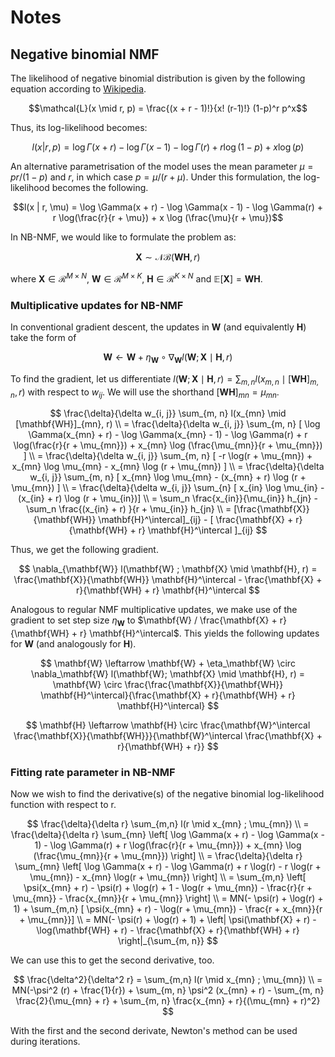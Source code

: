 # Notes

## Negative binomial NMF

The likelihood of negative binomial distribution is given by the following equation according to [Wikipedia](https://en.wikipedia.org/wiki/Negative_binomial_distribution).

$$\mathcal{L}(x \mid r, p) = \frac{(x + r - 1)!}{x! (r-1)!} (1-p)^r p^x$$

Thus, its log-likelihood becomes:

$$l(x | r, p) = \log \Gamma(x + r) - \log \Gamma(x - 1) - \log \Gamma(r) + r \log(1 - p) + x \log (p)$$

An alternative parametrisation of the model uses the mean parameter $\mu = pr / (1 - p)$ and $r$, in which case $p = \mu / (r + \mu)$. Under this formulation, the log-likelihood becomes the following.

$$l(x | r, \mu) = \log \Gamma(x + r) - \log \Gamma(x - 1) - \log \Gamma(r) + r \log(\frac{r}{r + \mu}) + x \log (\frac{\mu}{r + \mu})$$

In NB-NMF, we would like to formulate the problem as:

$$\mathbf{X} \sim \mathcal{NB}(\textbf{WH}, r)$$

where $\mathbf{X} \in \mathcal{R}^{M \times N}$, $\mathbf{W} \in \mathcal{R}^{M \times K}$, $\mathbf{H} \in \mathcal{R}^{K \times N}$ and $\mathbb{E}[\mathbf{X}] = \mathbf{WH}$.

### Multiplicative updates for NB-NMF

In conventional gradient descent, the updates in $\mathbf{W}$ (and equivalently $\mathbf{H}$) take the form of

$$\mathbf{W} \leftarrow \mathbf{W} + \eta_\mathbf{W} \circ \nabla_\mathbf{W} l(\mathbf{W}; \mathbf{X} \mid \mathbf{H}, r)$$

To find the gradient, let us differentiate $l(\mathbf{W}; \mathbf{X} \mid \mathbf{H}, r) = \sum_{m, n} l(x_{m, n} \mid [\mathbf{WH}]_{m, n}, r)$ with respect to $w_{ij}$. We will use the shorthand $[\mathbf{WH}]_{mn} = \mu_{mn}$.

$$
\frac{\delta}{\delta w_{i, j}} \sum_{m, n} l(x_{mn} \mid [\mathbf{WH}]_{mn}, r)  \\
= \frac{\delta}{\delta w_{i, j}} \sum_{m, n} [ \log \Gamma(x_{mn} + r) - \log \Gamma(x_{mn} - 1) - \log \Gamma(r) + r \log(\frac{r}{r + \mu_{mn}}) + x_{mn} \log (\frac{\mu_{mn}}{r + \mu_{mn}}) ]  \\
= \frac{\delta}{\delta w_{i, j}} \sum_{m, n} [ -r \log(r + \mu_{mn}) + x_{mn} \log \mu_{mn} - x_{mn} \log (r + \mu_{mn}) ]  \\
= \frac{\delta}{\delta w_{i, j}} \sum_{m, n} [ x_{mn} \log \mu_{mn} - (x_{mn} + r) \log (r + \mu_{mn}) ]  \\
= \frac{\delta}{\delta w_{i, j}} \sum_{n} [ x_{in} \log \mu_{in} - (x_{in} + r) \log (r + \mu_{in})]  \\
= \sum_n \frac{x_{in}}{\mu_{in}} h_{jn} - \sum_n \frac{(x_{in} + r) }{r + \mu_{in}} h_{jn}  \\
= [\frac{\mathbf{X}}{\mathbf{WH}} \mathbf{H}^\intercal]_{ij} - [ \frac{\mathbf{X} + r}{\mathbf{WH} + r} \mathbf{H}^\intercal ]_{ij}
$$

Thus, we get the following gradient.

$$
\nabla_{\mathbf{W}} l(\mathbf{W} ; \mathbf{X} \mid \mathbf{H}, r) 
= \frac{\mathbf{X}}{\mathbf{WH}} \mathbf{H}^\intercal - \frac{\mathbf{X} + r}{\mathbf{WH} + r} \mathbf{H}^\intercal
$$

Analogous to regular NMF multiplicative updates, we make use of the gradient to set step size $\eta_{\mathbf{W}}$ to $\mathbf{W} / \frac{\mathbf{X} + r}{\mathbf{WH} + r} \mathbf{H}^\intercal$. This yields the following updates for $\mathbf{W}$ (and analogously for $\mathbf{H}$).

$$
\mathbf{W} \leftarrow \mathbf{W} + \eta_\mathbf{W} \circ \nabla_\mathbf{W} l(\mathbf{W}; \mathbf{X} \mid \mathbf{H}, r) = \mathbf{W} \circ \frac{\frac{\mathbf{X}}{\mathbf{WH}} \mathbf{H}^\intercal}{\frac{\mathbf{X} + r}{\mathbf{WH} + r} \mathbf{H}^\intercal}
$$

$$
\mathbf{H} \leftarrow \mathbf{H} \circ \frac{\mathbf{W}^\intercal \frac{\mathbf{X}}{\mathbf{WH}}}{\mathbf{W}^\intercal \frac{\mathbf{X} + r}{\mathbf{WH} + r}}
$$

### Fitting rate parameter in NB-NMF 

Now we wish to find the derivative(s) of the negative binomial log-likelihood function with respect to r.

$$
\frac{\delta}{\delta r} \sum_{m,n} l(r \mid x_{mn} ; \mu_{mn})  \\
= \frac{\delta}{\delta r} \sum_{mn} \left[ \log \Gamma(x + r) - \log \Gamma(x - 1) - \log \Gamma(r) + r \log(\frac{r}{r + \mu_{mn}}) + x_{mn} \log (\frac{\mu_{mn}}{r + \mu_{mn}}) \right] \\
= \frac{\delta}{\delta r} \sum_{mn} \left[ \log \Gamma(x + r) - \log \Gamma(r) + r \log(r) - r \log(r + \mu_{mn}) - x_{mn} \log(r + \mu_{mn}) \right] \\
= \sum_{m,n} \left[ \psi(x_{mn} + r) - \psi(r) + \log(r) + 1 - \log(r + \mu_{mn}) - \frac{r}{r + \mu_{mn}} - \frac{x_{mn}}{r + \mu_{mn}} \right]  \\
= MN(- \psi(r) + \log(r) + 1) + \sum_{m,n} [ \psi(x_{mn} + r) - \log(r + \mu_{mn}) - \frac{r + x_{mn}}{r + \mu_{mn}}]  \\
= MN(- \psi(r) + \log(r) + 1) + \left| \psi(\mathbf{X} + r) - \log(\mathbf{WH} + r) - \frac{\mathbf{X} + r}{\mathbf{WH} + r} \right|_{\sum_{m, n}}
$$

We can use this to get the second derivative, too.

$$
\frac{\delta^2}{\delta^2 r} = \sum_{m,n} l(r \mid x_{mn} ; \mu_{mn})  \\
= MN(-\psi^2 (r) + \frac{1}{r}) + \sum_{m, n} \psi^2 (x_{mn} + r) - \sum_{m, n} \frac{2}{\mu_{mn} + r} + \sum_{m, n} \frac{x_{mn} + r}{(\mu_{mn} + r)^2}
$$

With the first and the second derivate, Newton's method can be used during iterations.